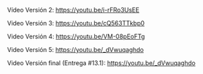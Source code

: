 Vídeo Versión 2: https://youtu.be/i-rFRo3UsEE

Video Versión 3: https://youtu.be/cQ563TTkbp0

Video Versión 4: https://youtu.be/VM-08pEoFTg

Video Versión 5: https://youtu.be/_dVwuqaghdo

Video Versión final (Entrega #13.1): https://youtu.be/_dVwuqaghdo
